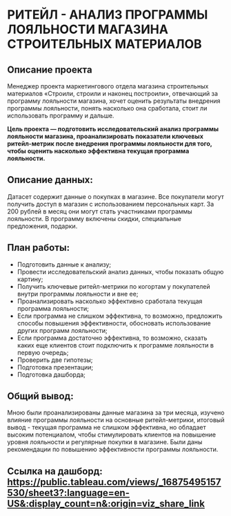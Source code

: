 # РИТЕЙЛ - АНАЛИЗ ПРОГРАММЫ ЛОЯЛЬНОСТИ МАГАЗИНА СТРОИТЕЛЬНЫХ МАТЕРИАЛОВ

## Описание проекта
Менеджер проекта маркетингового отдела магазина строительных материалов «Строили, строили и наконец построили», отвечающий за программу лояльности магазина, хочет оценить результаты внедрения программы лояльности, понять насколько она сработала, стоит ли использовать программу и дальше.

**Цель проекта — подготовить исследовательский анализ программы лояльности магазина, проанализировать показатели ключевых ритейл-метрик после внедрения программы лояльности для того, чтобы оценить насколько эффективна текущая программа лояльности.**

## Описание данных:
Датасет содержит данные о покупках в магазине. Все покупатели могут получить доступ в магазин с использованием персональных карт. За 200 рублей в месяц они могут стать участниками программы лояльности. В программу включены скидки, специальные предложения, подарки.

## План работы:
  - Подготовить данные к анализу;
  - Провести исследовательский анализ данных, чтобы показать общую картину;
  - Получить ключевые ритейл-метрики по когортам у покупателей внутри программы лояльности и вне ее;
  - Проанализировать насколько эффективно сработала текущая программа лояльности;
  - Если программа не слишком эффективна, то возможно, предложить способы повышения эффективности, обосновать использование других программ лояльности;
  - Если программа достаточно эффективна, то возможно, сказать каких еще клиентов стоит подключить к программе лояльности в первую очередь;
  - Проверить две гипотезы;
  - Подготовка презентации;
  - Подготовка дашборда;

## Общий вывод:
Мною были проанализированы данные магазина за три месяца, изучено влияние программы лояльности на основные ритейл-метрики, итоговый вывод - текущая программа не слишком эффективна, но обладает высоким потенциалом, чтобы стимулировать клиентов на повышение уровня лояльности и регулярные покупки в магазине. Были даны рекомендации по повышению эффективности программы лояльности.

## Ссылка на дашборд: https://public.tableau.com/views/_16875495157530/sheet3?:language=en-US&:display_count=n&:origin=viz_share_link
